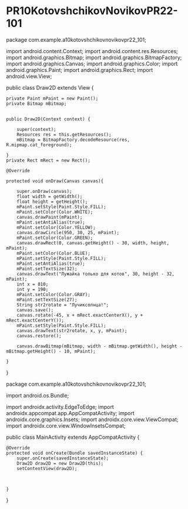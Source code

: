 # PR10KotovshchikovNovikovPR22-101
package com.example.a10kotovshchikovnovikovpr22_101;

import android.content.Context;
import android.content.res.Resources;
import android.graphics.Bitmap;
import android.graphics.BitmapFactory;
import android.graphics.Canvas;
import android.graphics.Color;
import android.graphics.Paint;
import android.graphics.Rect;
import android.view.View;

public class Draw2D extends View {

    private Paint mPaint = new Paint();
    private Bitmap mBitmap;


    public Draw2D(Context context) {

        super(context);
        Resources res = this.getResources();
        mBitmap = BitmapFactory.decodeResource(res, R.mipmap.cat_foreground);

    }
    private Rect mRect = new Rect();

    @Override

    protected void onDraw(Canvas canvas){

        super.onDraw(canvas);
        float width = getWidth();
        float height = getHeight();
        mPaint.setStyle(Paint.Style.FILL);
        mPaint.setColor(Color.WHITE);
        canvas.drawPaint(mPaint);
        mPaint.setAntiAlias(true);
        mPaint.setColor(Color.YELLOW);
        canvas.drawCircle(950, 30, 25, mPaint);
        mPaint.setColor(Color.GREEN);
        canvas.drawRect(0, canvas.getHeight() - 30, width, height, mPaint);
        mPaint.setColor(Color.BLUE);
        mPaint.setStyle(Paint.Style.FILL);
        mPaint.setAntiAlias(true);
        mPaint.setTextSize(32);
        canvas.drawText("Лужайка только для котов", 30, height - 32, mPaint);
        int x = 810;
        int y = 190;
        mPaint.setColor(Color.GRAY);
        mPaint.setTextSize(27);
        String str2rotate = "Лучиксолнца!";
        canvas.save();
        canvas.rotate(-45, x + mRect.exactCenterX(), y + mRect.exactCenterY());
        mPaint.setStyle(Paint.Style.FILL);
        canvas.drawText(str2rotate, x, y, mPaint);
        canvas.restore();

        canvas.drawBitmap(mBitmap, width - mBitmap.getWidth(), height - mBitmap.getHeight() - 10, mPaint);

    }
}

package com.example.a10kotovshchikovnovikovpr22_101;

import android.os.Bundle;

import androidx.activity.EdgeToEdge;
import androidx.appcompat.app.AppCompatActivity;
import androidx.core.graphics.Insets;
import androidx.core.view.ViewCompat;
import androidx.core.view.WindowInsetsCompat;

public class MainActivity extends AppCompatActivity {

    @Override
    protected void onCreate(Bundle savedInstanceState) {
        super.onCreate(savedInstanceState);
        Draw2D draw2D = new Draw2D(this);
        setContentView(draw2D);



    }
}
